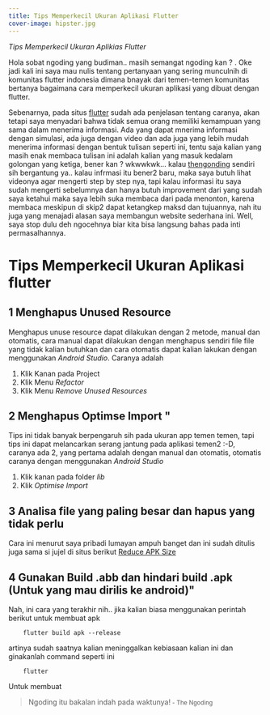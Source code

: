 ```yaml
---
title: Tips Memperkecil Ukuran Aplikasi Flutter
cover-image: hipster.jpg
---
```


*Tips Memperkecil Ukuran Aplikias Flutter*

Hola sobat ngoding yang budiman.. masih semangat ngoding kan ? . Oke jadi kali ini saya mau nulis tentang pertanyaan yang sering munculnih di komunitas flutter indonesia dimana bnayak dari temen-temen komunitas bertanya bagaimana cara memperkecil ukuran aplikasi yang dibuat dengan flutter.
<!--more-->

Sebenarnya, pada situs [flutter](https://flutter.dev) sudah ada penjelasan tentang caranya, akan tetapi saya menyadari bahwa tidak semua orang memiliki kemampuan yang sama dalam menerima informasi. Ada yang dapat mnerima informasi dengan simulasi, ada juga dengan video dan ada juga yang lebih mudah menerima informasi dengan bentuk tulisan seperti ini, tentu saja kalian yang masih enak membaca tulisan ini adalah kalian yang masuk kedalam golongan yang ketiga, bener kan ? wkwwkwk... kalau [thengonding](https://thengoding.com) sendiri sih bergantung ya.. kalau infrmasi itu bener2 baru, maka saya butuh lihat videonya agar mengerti step by step nya, tapi kalau informasi itu saya sudah mengerti sebelumnya dan hanya butuh improvement dari yang sudah saya ketahui maka saya lebih suka membaca dari pada menonton, karena membaca meskipun di skip2 dapat ketangkep maksd dan tujuannya, nah itu juga yang menajadi alasan saya membangun website sederhana ini. Well, saya stop dulu deh ngocehnya biar kita bisa langsung bahas pada inti permasalhannya.


# Tips Memperkecil Ukuran Aplikasi flutter #

## 1 Menghapus Unused Resource ##
Menghapus unuse resource dapat dilakukan dengan 2 metode, manual dan otomatis, cara manual dapat dilakukan dengan menghapus sendiri file file yang tidak kalian butuhkan dan cara otomatis dapat kalian lakukan dengan menggunakan *Android Studio*. Caranya adalah
1. Klik Kanan pada Project
2. Klik Menu *Refactor*
3. Klik Menu *Remove Unused Resources*

## 2 Menghapus Optimse Import "
Tips ini tidak banyak berpengaruh sih pada ukuran app temen temen, tapi tips ini dapat melancarkan serang jantung pada aplikasi temen2 :-D, caranya ada 2, yang pertama adalah dengan manual dan otomatis, otomatis caranya dengan menggunakan *Android Studio*
1. Klik kanan pada folder *lib*
2. Klik *Optimise Import*

## 3 Analisa file yang paling besar dan hapus yang tidak perlu ##
Cara ini menurut saya pribadi lumayan ampuh banget dan ini sudah ditulis juga sama si jujel di situs berikut [Reduce APK Size](https://developer.android.com/topic/performance/reduce-apk-size)

## 4 Gunakan Build .abb dan hindari build .apk (Untuk yang mau dirilis ke android)"
Nah, ini cara yang terakhir nih.. jika kalian biasa menggunakan perintah berikut untuk membuat apk

```
    flutter build apk --release
```

artinya sudah saatnya kalian meninggalkan kebiasaan kalian ini dan ginakanlah command seperti ini

```
    flutter 
```

Untuk membuat 

>Ngoding itu bakalan indah pada waktunya!<small> - The Ngoding</small>